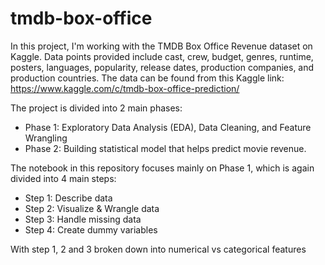 # tmdb-box-office
In this project,  I'm working with the TMDB Box Office Revenue dataset on Kaggle. Data points provided include cast, crew, budget, genres, runtime, posters, languages, popularity, release dates, production companies, and production countries. The data can be found from this Kaggle link:
https://www.kaggle.com/c/tmdb-box-office-prediction/


The project is divided into 2 main phases:
- Phase 1: Exploratory Data Analysis (EDA), Data Cleaning, and Feature Wrangling
- Phase 2: Building statistical model that helps predict movie revenue.

The notebook in this repository focuses mainly on Phase 1, which is again divided into 4 main steps:
- Step 1: Describe data
- Step 2: Visualize & Wrangle data
- Step 3: Handle missing data
- Step 4: Create dummy variables

With step 1, 2 and 3 broken down into numerical vs categorical features
